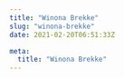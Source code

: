 ```yaml
---
title: "Winona Brekke"
slug: "winona-brekke"
date: 2021-02-20T06:51:33Z

meta:
  title: "Winona Brekke"
---
```


